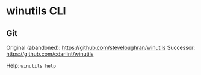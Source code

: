 # winutils CLI

## Git
Original (abandoned): https://github.com/steveloughran/winutils
Successor: https://github.com/cdarlint/winutils

Help: `winutils help`
